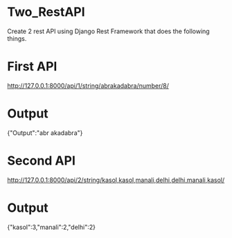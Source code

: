 # Two_RestAPI
Create 2 rest API using Django Rest Framework that does the following things.
# First API
http://127.0.0.1:8000/api/1/string/abrakadabra/number/8/
# Output
{"Output":"abr akadabra"}
# Second API
http://127.0.0.1:8000/api/2/string/kasol,kasol,manali,delhi,delhi,manali,kasol/
# Output
{"kasol":3,"manali":2,"delhi":2}
